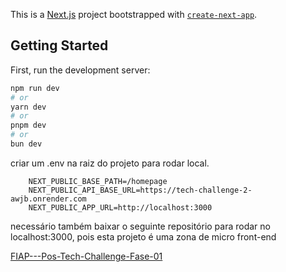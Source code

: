 This is a [Next.js](https://nextjs.org) project bootstrapped with [`create-next-app`](https://nextjs.org/docs/app/api-reference/cli/create-next-app).

## Getting Started

First, run the development server:

```bash
npm run dev
# or
yarn dev
# or
pnpm dev
# or
bun dev
```

criar um .env na raiz do projeto para rodar local.

```
    NEXT_PUBLIC_BASE_PATH=/homepage
    NEXT_PUBLIC_API_BASE_URL=https://tech-challenge-2-awjb.onrender.com
    NEXT_PUBLIC_APP_URL=http://localhost:3000
```
necessário também baixar o seguinte repositório para rodar no localhost:3000, pois esta projeto é uma zona de micro front-end

[FIAP---Pos-Tech-Challenge-Fase-01](https://github.com/YmayroFerreira/FIAP---Pos-Tech-Challenge-Fase-01)
